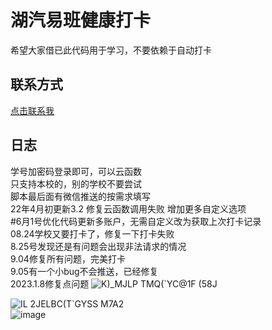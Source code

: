 # 湖汽易班健康打卡  
希望大家借已此代码用于学习，不要依赖于自动打卡 
## 联系方式
[点击联系我](https://wpa.qq.com/msgrd?v=3&uin=787078720&site=qq&menu=yes&jumpflag=1)  
## 日志
学号加密码登录即可，可以云函数  
只支持本校的，别的学校不要尝试  
脚本最后面有微信推送的按需求填写  
22年4月初更新3.2 修复云函数调用失败 增加更多自定义选项  
#6月1号优化代码更新多账户，无需自定义改为获取上次打卡记录  
08.24学校又要打卡了，修复一下打卡失败  
8.25号发现还是有问题会出现非法请求的情况  
9.04修复所有问题，完美打卡  
9.05有一个小bug不会推送，已经修复  
2023.1.8修复点问题
![K)_MJLP TMQ(`YC@1F (58J](https://user-images.githubusercontent.com/85841713/188317059-6f2e5269-5513-4f5e-bdff-fc8ba62b5cf9.png)
  
![I$L 2JEL$BC(T`GYSS M7A2](https://user-images.githubusercontent.com/85841713/188317064-f173b3f9-6d4d-48c5-bd9d-81598179760f.png)  
![image](https://user-images.githubusercontent.com/85841713/190364958-c3ffc625-3737-4dbd-bf60-d74e2326d0b1.png)  
